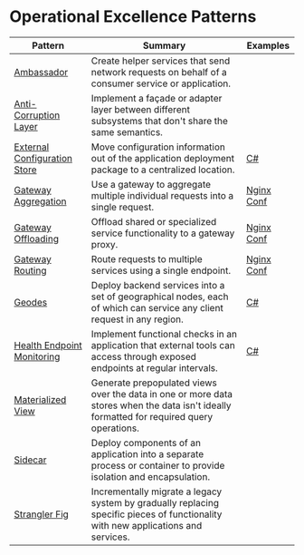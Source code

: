 # Operational Excellence Patterns

| Pattern | Summary | Examples |
| --- | --- | --- |
| [Ambassador](https://docs.microsoft.com/en-us/azure/architecture/patterns/ambassador) | Create helper services that send network requests on behalf of a consumer service or application. |  |
| [Anti-Corruption Layer](https://docs.microsoft.com/en-us/azure/architecture/patterns/anti-corruption-layer) | Implement a façade or adapter layer between different subsystems that don't share the same semantics. |  |
| [External Configuration Store](https://docs.microsoft.com/en-us/azure/architecture/patterns/external-configuration-store) | Move configuration information out of the application deployment package to a centralized location. | [C#](https://docs.microsoft.com/en-us/azure/architecture/patterns/external-configuration-store#example) |
| [Gateway Aggregation](https://docs.microsoft.com/en-us/azure/architecture/patterns/gateway-aggregation) | Use a gateway to aggregate multiple individual requests into a single request. | [Nginx Conf](https://docs.microsoft.com/en-us/azure/architecture/patterns/gateway-aggregation#example) |
| [Gateway Offloading](https://docs.microsoft.com/en-us/azure/architecture/patterns/gateway-offloading) | Offload shared or specialized service functionality to a gateway proxy. | [Nginx Conf](https://docs.microsoft.com/en-us/azure/architecture/patterns/gateway-offloading#example) |
| [Gateway Routing](https://docs.microsoft.com/en-us/azure/architecture/patterns/gateway-routing) | Route requests to multiple services using a single endpoint. | [Nginx Conf](https://docs.microsoft.com/en-us/azure/architecture/patterns/gateway-routing#example) |
| [Geodes](https://docs.microsoft.com/en-us/azure/architecture/patterns/geodes) | Deploy backend services into a set of geographical nodes, each of which can service any client request in any region. | [C#](https://docs.microsoft.com/en-us/azure/architecture/patterns/retry#example) |
| [Health Endpoint Monitoring](https://docs.microsoft.com/en-us/azure/architecture/patterns/health-endpoint-monitoring) | Implement functional checks in an application that external tools can access through exposed endpoints at regular intervals. | [C#](https://docs.microsoft.com/en-us/azure/architecture/patterns/health-endpoint-monitoring#example) |
| [Materialized View](https://docs.microsoft.com/en-us/azure/architecture/patterns/materialized-view) | Generate prepopulated views over the data in one or more data stores when the data isn't ideally formatted for required query operations. |  |
| [Sidecar](https://docs.microsoft.com/en-us/azure/architecture/patterns/sidecar) | Deploy components of an application into a separate process or container to provide isolation and encapsulation. |  |
| [Strangler Fig](https://docs.microsoft.com/en-us/azure/architecture/patterns/strangler-fig) | Incrementally migrate a legacy system by gradually replacing specific pieces of functionality with new applications and services. |  |

